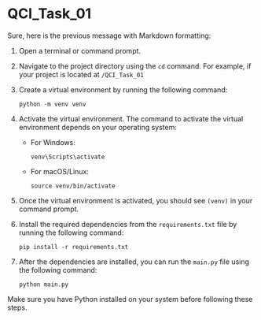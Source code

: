 # QCI_Task_01

Sure, here is the previous message with Markdown formatting:

1. Open a terminal or command prompt.

2. Navigate to the project directory using the `cd` command. For example, if your project is located at `/QCI_Task_01`

3. Create a virtual environment by running the following command:

   ```shell
   python -m venv venv
   ```

4. Activate the virtual environment. The command to activate the virtual environment depends on your operating system:

   - For Windows:
     ```shell
     venv\Scripts\activate
     ```
   - For macOS/Linux:
     ```shell
     source venv/bin/activate
     ```

5. Once the virtual environment is activated, you should see `(venv)` in your command prompt.

6. Install the required dependencies from the `requirements.txt` file by running the following command:

   ```shell
   pip install -r requirements.txt
   ```

7. After the dependencies are installed, you can run the `main.py` file using the following command:
   ```shell
   python main.py
   ```

Make sure you have Python installed on your system before following these steps.
